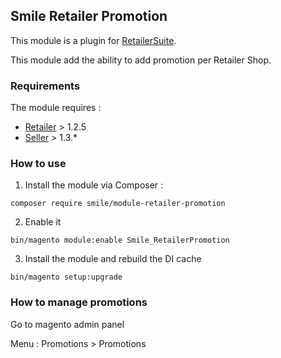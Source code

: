 ## Smile Retailer Promotion 

This module is a plugin for [RetailerSuite](https://github.com/Smile-SA/elasticsuite-for-retailer).

This module add the ability to add promotion per Retailer Shop.

### Requirements

The module requires :

- [Retailer](https://github.com/Smile-SA/magento2-module-retailer) > 1.2.5
- [Seller](https://github.com/Smile-SA/magento2-module-seller) > 1.3.*

### How to use

1. Install the module via Composer :

``` composer require smile/module-retailer-promotion ```

2. Enable it

``` bin/magento module:enable Smile_RetailerPromotion ```

3. Install the module and rebuild the DI cache

``` bin/magento setup:upgrade ```

### How to manage promotions

Go to magento admin panel

Menu : Promotions > Promotions